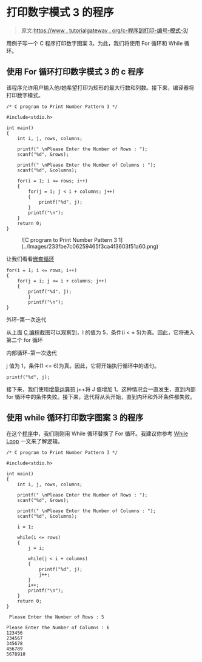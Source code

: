 # 打印数字模式 3 的程序

> 原文:[https://www . tutorialgateway . org/c-程序到打印-编号-模式-3/](https://www.tutorialgateway.org/c-program-to-print-number-pattern-3/)

用例子写一个 C 程序打印数字图案 3。为此，我们将使用 For 循环和 While 循环。

## 使用 For 循环打印数字模式 3 的 c 程序

该程序允许用户输入他/她希望打印为矩形的最大行数和列数。接下来，编译器将打印数字模式。

```
/* C program to Print Number Pattern 3 */

#include<stdio.h>

int main()
{
    int i, j, rows, columns;

    printf(" \nPlease Enter the Number of Rows : ");
    scanf("%d", &rows);

    printf(" \nPlease Enter the Number of Columns : ");
    scanf("%d", &columns);

    for(i = 1; i <= rows; i++)
    {
    	for(j = i; j < i + columns; j++)
		{
			printf("%d", j);     	
        }
        printf("\n");
    }
    return 0;
}
```

<figure class="wp-block-image">![C program to Print Number Pattern 3 1](../Images/233fbe7c06259465f3ca4f3603f51a60.png)</figure>

让我们看看[嵌套循环](https://www.tutorialgateway.org/for-loop-in-c-programming/)

```
for(i = 1; i <= rows; i++)
{
   	for(j = i; j <= i + columns; j++)
	{
		printf("%d", j);     	
        }
        printf("\n");
}
```

外环–第一次迭代

从上面 [C 编程](https://www.tutorialgateway.org/c-programming/)截图可以观察到，I 的值为 5，条件(i < = 5)为真。因此，它将进入第二个 for 循环

内部循环–第一次迭代

j 值为 1，条件(1 <= 6)为真。因此，它将开始执行循环中的语句。

```
printf("%d", j);
```

接下来，我们使用[增量运算符](https://www.tutorialgateway.org/increment-and-decrement-operators-in-c/) j++将 J 值增加 1。这种情况会一直发生，直到内部 for 循环中的条件失败。接下来，迭代将从头开始，直到内环和外环条件都失败。

## 使用 while 循环打印数字图案 3 的程序

在这个[程序](https://www.tutorialgateway.org/c-programming-examples/)中，我们刚刚用 While 循环替换了 For 循环。我建议你参考 [While Loop](https://www.tutorialgateway.org/while-loop-in-c/) 一文来了解逻辑。

```
/* C program to Print Number Pattern 3 */

#include<stdio.h>

int main()
{
    int i, j, rows, columns;

    printf(" \nPlease Enter the Number of Rows : ");
    scanf("%d", &rows);

    printf(" \nPlease Enter the Number of Columns : ");
    scanf("%d", &columns);

	i = 1;

    while(i <= rows)
    {
    	j = i;

    	while(j < i + columns)
		{
			printf("%d", j);
			j++;     	
        }
        i++;
        printf("\n");
    }
    return 0;
}
```

```
 Please Enter the Number of Rows : 5

Please Enter the Number of Columns : 6
123456
234567
345678
456789
5678910
```
